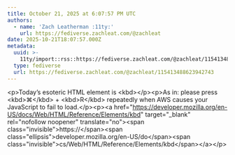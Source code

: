 ```yaml
---
title: October 21, 2025 at 6:07:57 PM UTC
authors:
  - name: 'Zach Leatherman :11ty:'
    url: https://fediverse.zachleat.com/@zachleat
date: 2025-10-21T18:07:57.000Z
metadata:
  uuid: >-
    11ty/import::rss::https://fediverse.zachleat.com/@zachleat/115413488623942743
  type: fediverse
  url: https://fediverse.zachleat.com/@zachleat/115413488623942743
---
```

\<p>Today’s esoteric HTML element is &lt;kbd&gt;\</p>\<p>As in: please press &lt;kbd&gt;⌘&lt;/kbd&gt; + &lt;kbd&gt;R&lt;/kbd&gt; repeatedly when AWS causes your JavaScript to fail to load.\</p>\<p>\<a href="https://developer.mozilla.org/en-US/docs/Web/HTML/Reference/Elements/kbd" target="\_blank" rel="nofollow noopener" translate="no">\<span class="invisible">https://\</span>\<span class="ellipsis">developer.mozilla.org/en-US/do\</span>\<span class="invisible">cs/Web/HTML/Reference/Elements/kbd\</span>\</a>\</p>